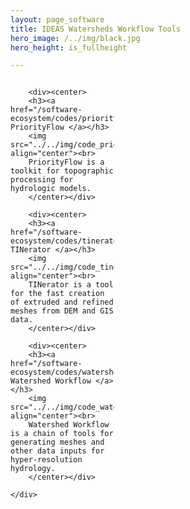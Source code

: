 ```yaml
---
layout: page_software
title: IDEAS Watersheds Workflow Tools
hero_image: /../img/black.jpg
hero_height: is_fullheight

---
```

<style>
    .wrapper {
        display:grid;
        grid-template-columns: 33% 33% 33%;
        grid-gap: 1em;
    }
    .wrapper > div{
        background:#eee;
        padding: 1em;
    }
    .wrapper > div:nth-child(odd){
        background:#ddd;
    }
</style>
<body>
    <div class = "wrapper">
        
        <div><center>
        <h3><a href="/software-ecosystem/codes/priorityflow"> PriorityFlow </a></h3>
        <img src="../../img/code_priorityflow.png" align="center"><br>
        PriorityFlow is a toolkit for topographic processing for hydrologic models.
        </center></div>

        <div><center>
        <h3><a href="/software-ecosystem/codes/tinerator"> TINerator </a></h3>
        <img src="../../img/code_tinerator.png" align="center"><br>
        TINerator is a tool for the fast creation of extruded and refined meshes from DEM and GIS data.
        </center></div>

        <div><center>
        <h3><a href="/software-ecosystem/codes/watershedworkflow"> Watershed Workflow </a></h3>
        <img src="../../img/code_watershedworkflow.png" align="center"><br>
        Watershed Workflow is a chain of tools for generating meshes and other data inputs for hyper-resolution hydrology.
        </center></div>

    </div>
</body>

